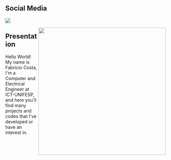 ## Social Media

[![](https://img.shields.io/badge/-LinkedIn-blue?style=flat-square&logo=Linkedin&logoColor=white&link=)](https://www.linkedin.com/in/fabriciocostasouza/)

<img align="right" width="400" src="https://media3.giphy.com/media/l0MYOPuzB2vYtm8XS/giphy.gif?cid=790b7611b783a329b99b463ae9ffc9c522f82d08fda467b1&rid=giphy.gif&ct=gf">

## Presentation

Hello World! My name is Fabrício Costa, I'm a Computer and Electrical Engineer at ICT-UNIFESP, and here you'll find many projects and codes that I've developed or have an interest in.
